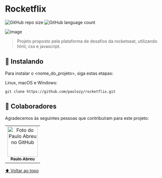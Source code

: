 # Rocketflix

![GitHub repo size](https://img.shields.io/github/repo-size/paulozy/rocketflix?style=for-the-badge)
![GitHub language count](https://img.shields.io/github/languages/count/paulozy/rocketflix?style=for-the-badge)

![image](https://user-images.githubusercontent.com/82914908/190462251-0ef224f4-5203-489f-a0a3-3cf9f8199c1f.png)

> Projeto proposto pela plataforma de desafios da rocketseat, utilizando html, css e javascript.

## 🚀 Instalando <Rocketflix>

Para instalar o <nome_do_projeto>, siga estas etapas:

Linux, macOS e Windows:
```
git clone https://github.com/paulozy/rocketflix.git
```

## 🤝 Colaboradores

Agradecemos às seguintes pessoas que contribuíram para este projeto:

<table>
  <tr>
    <td align="center">
      <a href="#">
        <img src="https://www.github.com/paulozy.png" width="100px;" alt="Foto do Paulo Abreu no GitHub"/><br>
        <sub>
          <b>Paulo Abreu</b>
        </sub>
      </a>
    </td>
  </tr>
</table>


[⬆ Voltar ao topo](#rocketflix)<br>

